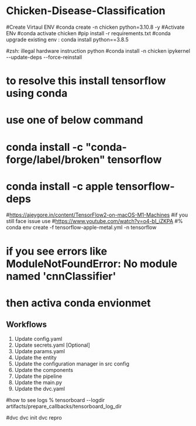 # Chicken-Disease-Classification
#Create Virtaul ENV
#conda create -n chicken python=3.10.8 -y
#Activate ENv
#conda activate chicken
#pip install -r requirements.txt
#conda upgrade existing env : conda install python==3.8.5

#zsh: illegal hardware instruction  python
#conda install -n chicken ipykernel --update-deps --force-reinstall
# to resolve this install tensorflow using conda 
# use one of below command 
# conda install -c "conda-forge/label/broken" tensorflow
# conda install -c apple tensorflow-deps
#https://ajeygore.in/content/TensorFlow2-on-macOS-M1-Machines
#if you still face issue use 
#https://www.youtube.com/watch?v=o4-bI_iZKPA
#% conda env create -f tensorflow-apple-metal.yml -n tensorflow
# if you see errors like ModuleNotFoundError: No module named 'cnnClassifier'
# then activa conda envionmet


## Workflows

1. Update config.yaml
2. Update secrets.yaml [Optional]
3. Update params.yaml
4. Update the entity
5. Update the configuration manager in src config
6. Update the components
7. Update the pipeline 
8. Update the main.py
9. Update the dvc.yaml

#how to see logs
% tensorboard --logdir artifacts/prepare_callbacks/tensorboard_log_dir

#dvc
dvc init
dvc repro